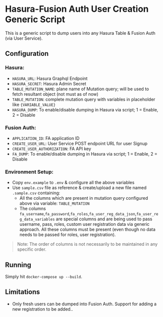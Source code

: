 # Hasura-Fusion Auth User Creation Generic Script
This is a generic script to dump users into any Hasura Table & Fusion Auth (via User Service).

## Configuration
### Hasura:
- `HASURA_URL`: Hasura Graphql Endpoint
- `HASURA_SECRET`: Hasura Admin Secret
- `TABLE_MUTATION_NAME`: plane name of Mutation query; will be used to fetch resultant object (not must as of now)
- `TABLE_MUTATION`: complete mutation query with variables in placeholder like `{VARIABLE_VALUE}`
- `HASURA_DUMP`: To enable/disable dumping in Hasura via script; 1 = Enable, 2 = Disable

### Fusion Auth:
- `APPLICATION_ID`: FA application ID
- `CREATE_USER_URL`: User Service POST endpoint URL for user Signup
- `CREATE_USER_AUTHORIZATION`: FA API key
- `FA_DUMP`: To enable/disable dumping in Hasura via script; 1 = Enable, 2 = Disable

### Environment Setup:
- Copy `env.example` to `.env` & configure all the above variables
- Use `sample.csv` file as reference & create/upload a new file named `.sample.csv` containing:
  - All the columns which are present in mutation query configured above via variable: `TABLE_MUTATION`
  - The columns `fa_username`,`fa_password`,`fa_roles`,`fa_user_reg_data_json`,`fa_user_reg_data_variables` are special columns and are being used to pass username, pass, roles, custom user registration data via generic approach. All these columns must be present (even though no data needs to be passed for roles, user registration).
> Note: The order of columns is not necessarily to be maintained in any specific order.

## Running
Simply hit `docker-compose up --build`.

## Limitations
- Only fresh users can be dumped into Fusion Auth. Support for adding a new registration to be added..